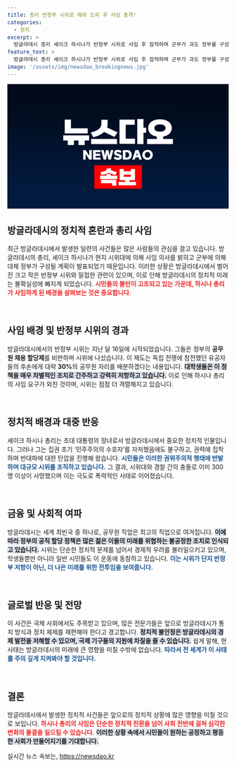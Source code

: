 ```yaml
---
title: 총리 반정부 시위로 해외 도피 후 사임 충격!
categories:
  - 정치
excerpt: >
  방글라데시 총리 셰이크 하시나가 반정부 시위로 사임 후 잠적하며 군부가 과도 정부를 구성한다고 발표했다. 시민들은 그의 퇴진 소식에 축제를 열고, 대학생들은 차별적 공무원 채용 할당제에 항의하며 대규모 시위를 벌이고 있다. 이 여파로 사망자 수가 급증하며 방글라데시 정치가 흔들리고 있다.
feature_text: >
  방글라데시 총리 셰이크 하시나가 반정부 시위로 사임 후 잠적하며 군부가 과도 정부를 구성한다고 발표했다. 시민들은 그의 퇴진 소식에 축제를 열고, 대학생들은 차별적 공무원 채용 할당제에 항의하며 대규모 시위를 벌이고 있다. 이 여파로 사망자 수가 급증하며 방글라데시 정치가 흔들리고 있다.
image: '/assets/img/newsdao_breakingnews.jpg'
---
```


<p><img src="/assets/img/newsdao_breakingnews.jpg" alt="bookingtag 속보" /></p>

<h2 data-ke-size="size26">방글라데시의 정치적 혼란과 총리 사임</h2>

<p data-ke-size="size16">최근 방글라데시에서 발생한 일련의 사건들은 많은 사람들의 관심을 끌고 있습니다. 방글라데시의 총리, 셰이크 하시나가 현지 시위대에 의해 사임 의사를 밝히고 군부에 의해 대체 정부가 구성될 계획이 발표되었기 때문입니다. 이러한 상황은 방글라데시에서 벌어진 크고 작은 반정부 시위와 밀접한 관련이 있으며, 이로 인해 방글라데시의 정치적 미래는 불확실성에 빠지게 되었습니다. <b><span style="color: #ee2323;">시민들의 불만이 고조되고 있는 가운데, 하시나 총리가 사임하게 된 배경을 살펴보는 것은 중요합니다.</span></b> </p>

<p data-ke-size="size16">&nbsp;</p>

<h2 data-ke-size="size26">사임 배경 및 반정부 시위의 경과</h2>

<p data-ke-size="size16">방글라데시에서의 반정부 시위는 지난 달 16일에 시작되었습니다. 그들은 정부의 <b>공무원 채용 할당제</b>를 비판하며 시위에 나섰습니다. 이 제도는 독립 전쟁에 참전했던 유공자들의 후손에게 대략 <b>30%</b>의 공무원 자리를 배분하겠다는 내용입니다. <b><span style="background-color: #21538527;">대학생들은 이 정책을 매우 차별적인 조치로 간주하고 강력히 저항하고 있습니다.</span></b> 이로 인해 하시나 총리의 사임 요구가 외친 것이며, 시위는 점점 더 격렬해지고 있습니다. </p>

<p data-ke-size="size16">&nbsp;</p>

<h2 data-ke-size="size26">정치적 배경과 대중 반응</h2>

<p data-ke-size="size16">셰이크 하시나 총리는 초대 대통령의 장녀로서 방글라데시에서 중요한 정치적 인물입니다. 그러나 그는 집권 초기 ‘민주주의의 수호자’를 자처했음에도 불구하고, 권력에 집착하며 반대파에 대한 탄압을 진행해 왔습니다. <b><span style="color: #1a5490;">시민들은 이러한 권위주의적 행태에 반발하며 대규모 시위를 조직하고 있습니다.</span></b> 그 결과, 시위대와 경찰 간의 충돌로 이미 300명 이상이 사망했으며 이는 극도로 폭력적인 사태로 이어졌습니다. </p>

<p data-ke-size="size16">&nbsp;</p>

<h2 data-ke-size="size26">금융 및 사회적 여파</h2>

<p data-ke-size="size16">방글라데시는 세계 최빈국 중 하나로, 공무원 직업은 최고의 직업으로 여겨집니다. <b><span style="background-color: #21538527;">이에 따라 정부의 공직 할당 정책은 많은 젊은 이들의 미래를 위협하는 불공정한 조치로 인식되고 있습니다.</span></b> 시위는 단순한 정치적 문제를 넘어서 경제적 우려를 불러일으키고 있으며, 학생들뿐만 아니라 일반 시민들도 이 운동에 동참하고 있습니다. <b><span style="color: #1a5490;">이는 시위가 단지 반정부 저항이 아닌, 더 나은 미래를 위한 전투임을 보여줍니다.</span></b> </p>

<p data-ke-size="size16">&nbsp;</p>

<h2 data-ke-size="size26">글로벌 반응 및 전망</h2>

<p data-ke-size="size16">이 사건은 국제 사회에서도 주목받고 있으며, 많은 전문가들은 앞으로 방글라데시가 통치 방식과 정치 체제를 재편해야 한다고 경고합니다. <b><span style="background-color: #21538527;">정치적 불안정은 방글라데시의 경제 발전을 저해할 수 있으며, 국제 기구들의 지원에 차질을 줄 수 있습니다.</span></b> 쉽게 말해, 현 사태는 방글라데시의 미래에 큰 영향을 미칠 수밖에 없습니다. <b><span style="color: #1a5490;">따라서 전 세계가 이 사태를 주의 깊게 지켜봐야 할 것입니다.</span></b> </p>

<p data-ke-size="size16">&nbsp;</p>

<h2 data-ke-size="size26">결론</h2>

<p data-ke-size="size16">방글라데시에서 발생한 정치적 사건들은 앞으로의 정치적 상황에 많은 영향을 미칠 것으로 보입니다. <b><span style="color: #ee2323;">하시나 총리의 사임은 단순한 정치적 전환을 넘어 사회 전반에 걸쳐 심각한 변화의 물결을 일으킬 수 있습니다.</span></b> <b><span style="background-color: #21538527;">이러한 상황 속에서 시민들이 원하는 공정하고 평등한 사회가 만들어지기를 기대합니다.</span></b> </p>
실시간 뉴스 속보는, <a href="https://newsdao.kr" rel="dofollow">https://newsdao.kr</a>


